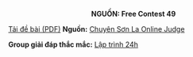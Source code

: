 **<center>NGUỒN: Free Contest 49</center>**

[Tải đề bài (PDF)](/statements/2271/ESTIMATION.pdf)
**Nguồn:** [Chuyên Sơn La Online Judge](http://csloj.ddns.net/)

**Group giải đáp thắc mắc:** [Lập trình 24h](https://www.facebook.com/groups/1386904321519984)